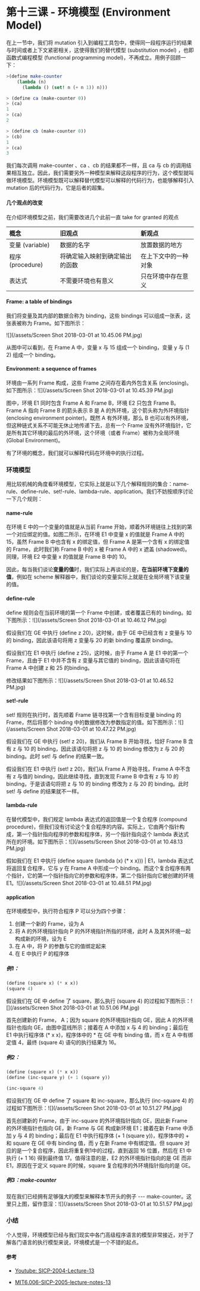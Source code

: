 # 第十三课 - 环境模型 \(Environment Model\)

在上一节中，我们将 mutation 引入到编程工具包中，使得同一段程序运行的结果与时间或者上下文紧密相关，这使得我们的替代模型 \(substitution model\) ，也即函数式编程模型 \(functional programming model\)，不再成立。用例子回顾一下：

```scheme
>(define make-counter
    (lambda (n)
      (lambda () (set! n (+ n 1)) n)))

> (define ca (make-counter 0))
> (ca)
1
> (ca)
2

> (define cb (make-counter 0))
> (cb)
1
> (ca)
3
```

我们每次调用 make-counter 、ca 、cb 的结果都不一样，且 ca 与 cb 的调用结果相互独立。因此，我们需要另外一种模型来解释这段程序的行为，这个模型就叫做环境模型。环境模型既可以解释替代模型可以解释的代码行为，也能够解释引入 mutation 后的代码行为，它是后者的超集。

#### 几个观点的改变

在介绍环境模型之前，我们需要改进几个此前一直 take for granted 的观点

| 概念 | 旧观点 | 新观点 |
| :--- | :--- | :--- |
| 变量 \(variable\) | 数据的名字 | 放置数据的地方 |
| 程序 \(procedure\) | 将确定输入映射到确定输出的函数 | 在上下文中的一种对象 |
| 表达式 | 不需要环境也有意义 | 只在环境中存在意义 |

#### Frame: a table of bindings

我们将变量及其内部的数据合称为 binding，这些 bindings 可以组成一张表，这张表被称为 Frame。如下图所示：

![](/assets/Screen Shot 2018-03-01 at 10.45.06 PM.jpg)

从图中可以看到，在 Frame A 中，变量 x 与 15 组成一个 binding，变量 y 与 \(1 2\) 组成一个 binding。

#### Environment: a sequence of frames

环境由一系列 Frame 构成，这些 Frame 之间存在着内外包含关系 \(enclosing\)。如下图所示：![](/assets/Screen Shot 2018-03-01 at 10.45.39 PM.jpg)

图中，环境 E1 同时包含 Frame A 和 Frame B，环境 E2 只包含 Frame B。Frame A 指向 Frame B 的箭头表示 B 是 A 的外环境，这个箭头称为外环境指针 \(enclosing environment pointer\)。既然 A 有外环境，那么 B 也可以有外环境，但这种链式关系不可能无休止地传递下去，总有一个 Frame 没有外环境指针，它是所有其它环境的最后的外环境，这个环境（或者 Frame）被称为全局环境 \(Global Environment\)。

有了环境的概念，我们就可以解释代码在环境中的执行过程。

### 环境模型

用比较机械的角度看环境模型，它实际上就是以下几个解释规则的集合：name-rule、define-rule、set!-rule、lambda-rule、application。我们不妨按顺序讨论一下几个规则：

#### name-rule

在环境 E 中的一个变量的值就是从当前 Frame 开始，顺着外环境链往上找到的第一个对应绑定的值。如图二所示，在环境 E1 中变量 x 的值就是 Frame A 中的 15，虽然 Frame B 中也含有 x 的绑定值，但 Frame A 是第一个含有 x 的绑定值的 Frame，此时我们称 Frame B 中的 x 被 Frame A 中的 x 遮盖 \(shadowed\)。同理，环境 E2 中变量 x 的值就是 Frame B 中的 10。

因此，每当我们谈论**变量的值**时，我们实际上再谈论的是，**在当前环境下变量的值**，例如在 scheme 解释器中，我们谈论的变量实际上就是在全局环境下该变量的值。

#### define-rule

define 规则会在当前环境的第一个 Frame 中创建，或者覆盖已有的 binding。如下图所示：![](/assets/Screen Shot 2018-03-01 at 10.46.12 PM.jpg)

假设我们在 GE 中执行 \(define z 20\)，这时候，由于 GE 中已经含有 z 变量与 10 的 binding，因此该语句将用 z 变量与 20 的新 binding 覆盖原 binding。

假设我们在 E1 中执行 \(define z 25\)，这时候，由于 Frame A 是 E1 中的第一个 Frame，且由于 E1 中并不含有 z 变量与其它值的 binding，因此该语句将在 Frame A 中创建 z 和 25 的binding。

修改结果如下图所示：![](/assets/Screen Shot 2018-03-01 at 10.46.52 PM.jpg)

#### set!-rule

set! 规则在执行时，首先顺着 Frame 链寻找第一个含有目标变量 binding 的 Frame，然后将那个 binding 中的数据修改为参数指定的值。如下图所示：![](/assets/Screen Shot 2018-03-01 at 10.47.22 PM.jpg)

假设我们在 GE 中执行 \(set! z 20\)，我们从 Frame B 开始寻找，恰好 Frame B 含有 z 与 10 的 binding，因此该语句将把 z 与 10 的 binding 修改为 z 与 20 的 binding。此时 set! 与 define 的结果一致。

假设我们在 E1 中执行 \(set! z 20\)，我们从 Frame A 开始寻找，Frame A 中不含有 z 与值的 binding，因此继续寻找，直到发现 Frame B 中含有 z 与 10 的 binding，于是该语句将把 z 与 10 的 binding 修改为 z 与 20 的 binding。此时 set! 与 define 的结果就不一样。

#### lambda-rule

在替代模型中，我们规定 lambda 表达式的返回值是一个复合程序 \(compound procedure\)，但我们没有讨论这个复合程序的内容。实际上，它由两个指针构成，第一个指针指向程序的参数和程序体，另一个指针指向这个 lambda 表达式所在的环境。如下图所示：![](/assets/Screen Shot 2018-03-01 at 10.48.13 PM.jpg)

假如我们在 E1 中执行 \(define square \(lambda \(x\) \(\* x x\)\)\) \| E1，lambda 表达式将返回复合程序，它与 y 在 Frame A 中形成一个 binding。而这个复合程序有两个指针，它的第一个指针指向它的参数和程序体，第二个指针指向它被创建的环境 E1。![](/assets/Screen Shot 2018-03-01 at 10.48.51 PM.jpg)

#### application

在环境模型中，执行符合程序 P 可以分为四个步骤：

1. 创建一个新的 Frame，设为 A
2. 将 A 的外环境指针指向 P 的外环境指针所指的环境，此时 A 及其外环境一起构成新的环境，设为 E
3. 在 A 中，将 P 的参数与它的值绑定起来
4. 在 E 中执行 P 的程序体

##### 例1：

```scheme
(define (square x) (* x x))
(square 4)
```

假设我们在 GE 中 define 了 square，那么执行 \(square 4\) 的过程如下图所示：![](/assets/Screen Shot 2018-03-01 at 10.51.06 PM.jpg)

首先创建新的 Frame， A；因为 square 的外环境指针指向 GE，因此 A 的外环境指针也指向 GE，由图中蓝线所示；接着在 A 中添加 x 与 4 的 binding；最后在 E1 中执行程序体 \(\* x x\)，程序体中的 \* 在 GE 中有 binding 值，而 x 在 A 中有绑定值 4，最终 \(square 4\) 语句的执行结果为 16。

##### 例2：

```scheme
(define (square x) (* x x))
(define (inc-square y) (+ 1 (square y))

(inc-square 4)
```

假设我们在 GE 中 define 了 square 和 inc-square，那么执行 \(inc-square 4\) 的过程如下图所示：![](/assets/Screen Shot 2018-03-01 at 10.51.27 PM.jpg)

首先创建新的 Frame，由于 inc-square 的外环境指针指向 GE，因此新 Frame 的外环境指针也指向 GE，新 Frame 与 GE 构成新环境 E1；接着在新 Frame 中添加 y 与 4 的 binding；最后在 E1 中执行程序体 \(+ 1 \(square y\)\)，程序体中的 + 和 square 在 GE 中有 binding 值，而 y 在新 Frame 中有绑定值。但 square 对应的是一个复合程序，因此将重复例1中的过程，直到返回 16 位置，然后在 E1 中执行 \(+ 1 16\) 得到最终值 17。值得注意的是，E2 的外环境指针指向的是 GE 而非 E1，原因在于定义 square 的时候，square 复合程序的外环境指针指向的是 GE。

##### 例3：make-counter

现在我们已经拥有足够强大的模型来解释本节开头的例子 --- make-counter。这里只上图，留作意淫：![](/assets/Screen Shot 2018-03-01 at 10.51.57 PM.jpg)

### 小结

个人觉得，环境模型已经与我们现实中各门高级程序语言的模型非常接近，对于了解各门语言的执行模型来说，环境模式是一个不错的起点。

#### 参考

* [Youtube: SICP-2004-Lecture-13](https://www.youtube.com/watch?v=SDsxFreEYsc&list=PL7BcsI5ueSNFPCEisbaoQ0kXIDX9rR5FF&index=13&t=0s)

* [MIT6.006-SICP-2005-lecture-notes-13](https://ocw.mit.edu/courses/electrical-engineering-and-computer-science/6-001-structure-and-interpretation-of-computer-programs-spring-2005/lecture-notes/lecture15webha2.pdf)



